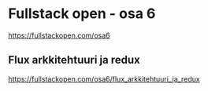 # Fullstack open - osa 6

https://fullstackopen.com/osa6

## Flux arkkitehtuuri ja redux

https://fullstackopen.com/osa6/flux_arkkitehtuuri_ja_redux
